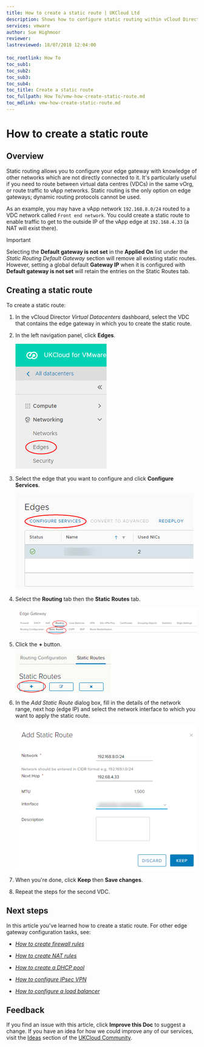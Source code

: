 ```yaml
---
title: How to create a static route | UKCloud Ltd
description: Shows how to configure static routing within vCloud Director
services: vmware
author: Sue Highmoor
reviewer:
lastreviewed: 18/07/2018 12:04:00

toc_rootlink: How To
toc_sub1:
toc_sub2:
toc_sub3:
toc_sub4:
toc_title: Create a static route
toc_fullpath: How To/vmw-how-create-static-route.md
toc_mdlink: vmw-how-create-static-route.md
---
```


# How to create a static route

## Overview

Static routing allows you to configure your edge gateway with knowledge of other networks which are not directly connected to it. It's particularly useful if you need to route between virtual data centres (VDCs) in the same vOrg, or route traffic to vApp networks. Static routing is the only option on edge gateways; dynamic routing protocols cannot be used. 

As an example, you may have a vApp network `192.168.8.0/24` routed to a VDC network called `Front end network`. You could create a static route to enable traffic to get to the outside IP of the vApp edge at `192.168.4.33` (a NAT will exist there).

> [!IMPORTANT]
> Selecting the **Default gateway is not set** in the **Applied On** list under the *Static Routing Default Gateway* section will remove all existing static routes.  However, setting a global default **Gateway IP** when it is configured with **Default gateway is not set** will retain the entries on the Static Routes tab.

## Creating a static route

To create a static route:

1. In the vCloud Director *Virtual Datacenters* dashboard, select the VDC that contains the edge gateway in which you to create the static route.

2. In the left navigation panel, click **Edges**.

    ![Edges menu option in vCloud Director](images/vmw-vcd-mnu-edges.png)

3. Select the edge that you want to configure and click **Configure Services**.

    ![Configure Services button](images/vmw-vcd-edge-btn-config.png)

4. Select the **Routing** tab then the **Static Routes** tab.

    ![Routing tab](images/vmw-vcd-edge-tab-static-route.png)

5. Click the **+** button.

    ![Add static route button](images/vmw-vcd-adv-edg-btn-add-static-route.png)

6. In the *Add Static Route* dialog box, fill in the details of the network range, next hop (edge IP) and select the network interface to which you want to apply the static route.

    ![Add Static Route dialog box](images/vmw-vcd-adv-edg-add-static-route.png)

7. When you're done, click **Keep** then **Save changes**.

8. Repeat the steps for the second VDC.

## Next steps

In this article you've learned how to create a static route. For other edge gateway configuration tasks, see:

- [*How to create firewall rules*](vmw-how-create-firewall-rules.md)

- [*How to create NAT rules*](vmw-how-create-nat-rules.md)

- [*How to create a DHCP pool*](vmw-how-create-dhcp-pool.md)

- [*How to configure IPsec VPN*](vmw-how-configure-ipsec-vpn.md)

- [*How to configure a load balancer*](vmw-how-configure-load-balancer.md)

## Feedback

If you find an issue with this article, click **Improve this Doc** to suggest a change. If you have an idea for how we could improve any of our services, visit the [Ideas](https://community.ukcloud.com/ideas) section of the [UKCloud Community](https://community.ukcloud.com).

